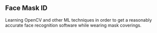 ## Face Mask ID

Learning OpenCV and other ML techniques in order to get a reasonably accurate face recognition software while wearing mask coverings.